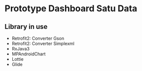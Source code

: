 Prototype Dashboard Satu Data 
==
Library in use
--
- Retrofit2: Converter Gson
- Retrofit2: Converter Simplexml
- RxJava3
- MPAndroidChart
- Lottie
- Glide


